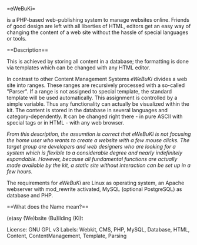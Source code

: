 =eWeBuKi=

is a PHP-based web-publishing system to manage websites online. Friends of good design are left with all liberties of HTML, editors get an easy way of changing the content of a web site without the hassle of special languages or tools.

==Description==

This is achieved by storing all content in a database; the formatting is done via templates which can be changed with any HTML editor.

In contrast to other Content Management Systems *eWeBuKi* divides a web site into ranges. These ranges are recursively processed with a so-called "Parser". If a range is not assigned to special template, the standard template will be used automatically. This assignment is controlled by a simple variable. Thus any functionality can actually be visualized within the kit. The content is stored in the database in several languages and category-dependently. It can be changed right there - in pure ASCII with special tags or in HTML - with any web browser.

_From this description, the assumtion is correct that *eWeBuKi* is not focusing the home user who wants to create a website with a few mouse clicks. The target group are developers and web designers who are looking for a system which is flexible to a considerable degree and nearly indefinitely expandable.
However, because all fundamental functions are actually made available by the kit, a static site without interaction can be set up in a few hours._

The requirements for *eWeBuKi* are Linux as operating system, an Apache webserver with mod_rewrite activated, MySQL (optional PostgreSQL) as database and PHP.

==What does the Name mean?==

(e)asy (We)bsite (Bu)ilding (Ki)t

License: GNU GPL v3
Labels: Webkit, CMS, PHP, MySQL, Database, HTML, Content, ContentManagement, Template, Parsing
